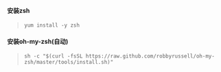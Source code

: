 #### 安装zsh

>`yum install -y zsh`

#### 安装oh-my-zsh(自动)

> `sh -c "$(curl -fsSL https://raw.github.com/robbyrussell/oh-my-zsh/master/tools/install.sh)"`

